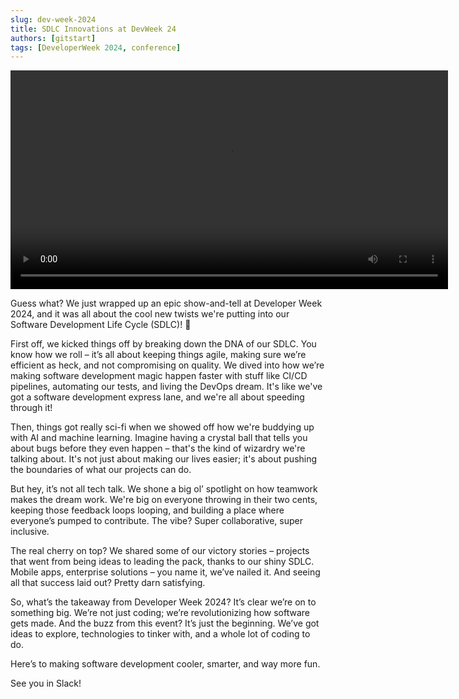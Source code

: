 ```yaml
---
slug: dev-week-2024
title: SDLC Innovations at DevWeek 24
authors: [gitstart]
tags: [DeveloperWeek 2024, conference]
---
```



<video src="/materials/Hamza_DevWeek_2024.mp4" controls="controls" width="700">
</video>

Guess what? We just wrapped up an epic show-and-tell at Developer Week 2024, and it was all about the cool new twists we're putting into our Software Development Life Cycle (SDLC)! 🚀

First off, we kicked things off by breaking down the DNA of our SDLC. You know how we roll – it’s all about keeping things agile, making sure we’re efficient as heck, and not compromising on quality. We dived into how we’re making software development magic happen faster with stuff like CI/CD pipelines, automating our tests, and living the DevOps dream. It's like we've got a software development express lane, and we're all about speeding through it!

Then, things got really sci-fi when we showed off how we're buddying up with AI and machine learning. Imagine having a crystal ball that tells you about bugs before they even happen – that's the kind of wizardry we're talking about. It's not just about making our lives easier; it's about pushing the boundaries of what our projects can do.

But hey, it’s not all tech talk. We shone a big ol’ spotlight on how teamwork makes the dream work. We're big on everyone throwing in their two cents, keeping those feedback loops looping, and building a place where everyone’s pumped to contribute. The vibe? Super collaborative, super inclusive.

The real cherry on top? We shared some of our victory stories – projects that went from being ideas to leading the pack, thanks to our shiny SDLC. Mobile apps, enterprise solutions – you name it, we’ve nailed it. And seeing all that success laid out? Pretty darn satisfying.

So, what’s the takeaway from Developer Week 2024? It’s clear we’re on to something big. We’re not just coding; we’re revolutionizing how software gets made. And the buzz from this event? It’s just the beginning. We’ve got ideas to explore, technologies to tinker with, and a whole lot of coding to do.

Here’s to making software development cooler, smarter, and way more fun.

See you in Slack!
